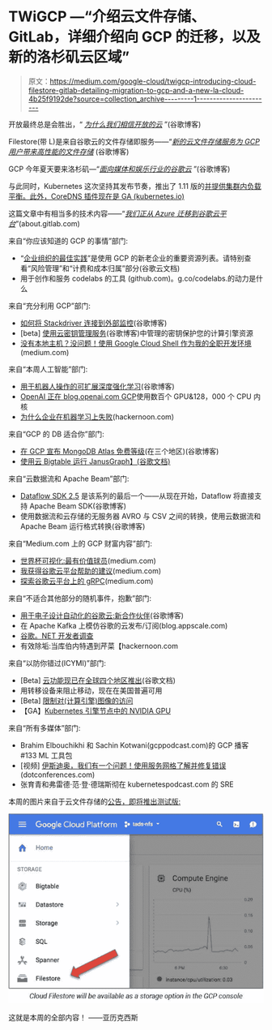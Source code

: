 # TWiGCP —“介绍云文件存储、GitLab，详细介绍向 GCP 的迁移，以及新的洛杉矶云区域”

> 原文：<https://medium.com/google-cloud/twigcp-introducing-cloud-filestore-gitlab-detailing-migration-to-gcp-and-a-new-la-cloud-4b25f9192de?source=collection_archive---------1----------------------->

开放最终总是会胜出，“ [*为什么我们相信开放的云*](http://goo.gl/v3Kq4m) ”(谷歌博客)

Filestore(带 L)是来自谷歌云的文件存储即服务——“[*新的云文件存储服务为 GCP 用户带来高性能的文件存储*](http://goo.gl/2EaoCY) (谷歌博客)

GCP 今年夏天要来洛杉矶—“[*面向媒体和娱乐行业的谷歌云*](http://goo.gl/H299ot) ”(谷歌博客)

与此同时，Kubernetes 这次坚持其发布节奏，推出了 1.11 版的[并提供集群内负载平衡。此外，CoreDNS 插件现在是 GA (kubernetes.io)](http://goo.gl/Qo2fak)

这篇文章中有相当多的技术内容——“[*我们正从 Azure 迁移到谷歌云平台*](http://goo.gl/XKSZF3)”(about.gitlab.com)

来自“你应该知道的 GCP 的事情”部门:

*   “[企业组织的最佳实践](http://goo.gl/i1DCjK)”是使用 GCP 的新老企业的重要资源列表。请特别查看“风险管理”和“计费和成本归属”部分(谷歌云文档)
*   用于创作和服务 codelabs 的工具 (github.com)。g.co/codelabs.的动力是什么

来自“充分利用 GCP”部门:

*   [如何将 Stackdriver 连接到外部监控](http://goo.gl/nLjak6)(谷歌博客)
*   [beta] [使用云密钥管理服务](http://goo.gl/im2GaX)(谷歌博客)中管理的密钥保护您的计算引擎资源
*   [没有本地主机？没问题！使用 Google Cloud Shell 作为我的全职开发环境](http://goo.gl/EgM17Z)(medium.com)

来自“本周人工智能”部门:

*   [用于机器人操作的可扩展深度强化学习](http://goo.gl/oZ3o1V)(谷歌博客)
*   [OpenAI 正在 blog.openai.com GCP](http://goo.gl/PNyn8D)使用数百个 GPU&128，000 个 CPU 内核
*   [为什么企业在机器学习上失败](http://goo.gl/2aNiqG)(hackernoon.com)

来自“GCP 的 DB 适合你”部门:

*   [在 GCP 宣布 MongoDB Atlas 免费等级](http://goo.gl/Mb4gcF)(在三个地区)(谷歌博客)
*   [使用云 Bigtable 运行 JanusGraph】(谷歌文档)](http://goo.gl/Hwhd2V)

来自“云数据流和 Apache Beam”部门:

*   [Dataflow SDK 2.5](http://goo.gl/6bKUeB) 是该系列的最后一个——从现在开始，Dataflow 将直接支持 Apache Beam SDK(谷歌博客)
*   使用数据流和云存储的无服务器 AVRO 与 CSV 之间的转换，使用云数据流和 Apache Beam 运行格式转换(谷歌博客)

来自“Medium.com 上的 GCP 财富内容”部门:

*   [世界杯可视化:最有价值球员](http://goo.gl/azsLU4)(medium.com)
*   [我获得谷歌云平台帮助的建议](http://goo.gl/DVG8Ly)(medium.com)
*   [探索谷歌云平台上的 gRPC](http://goo.gl/Wh1ojo)(medium.com)

来自“不适合其他部分的随机事件，抱歉”部门:

*   [用于电子设计自动化的谷歌云:新合作伙伴](http://goo.gl/4Rngqy)(谷歌博客)
*   在 Apache Kafka 上模仿谷歌的云发布/订阅(blog.appscale.com)
*   [谷歌。NET 开发者调查](http://goo.gl/Cq21KV)
*   有效除垢:当库伯内特遇到芹菜【hackernoon.com 

来自“以防你错过(ICYMI)”部门:

*   [Beta] [云功能现已在全球四个地区推出](http://goo.gl/2xFCSv)(谷歌文档)
*   用转移设备来阻止移动，现在在美国普遍可用
*   [Beta] [限制对(计算引擎)图像的访问](http://goo.gl/zh3Z83)
*   【GA】[Kubernetes 引擎节点中的 NVIDIA GPU](http://goo.gl/L8YZQC)

来自“所有多媒体”部门:

*   Brahim Elbouchikhi 和 Sachin Kotwani(gcppodcast.com)的 GCP 播客#133 ML 工具包
*   [视频] [伊斯迪奥，我们有一个问题！使用服务网格了解并修复错误](http://goo.gl/5Ecrvy)(dotconferences.com)
*   张育青和弗雷德·范·登·德瑞斯彻在 kubernetespodcast.com 的 SRE

本周的图片来自于云文件存储的[公告，即将推出测试版:](http://goo.gl/2EaoCY)

![](img/9c3e84f474e61d66193ed98613dab6b1.png)

这就是本周的全部内容！
——亚历克西斯